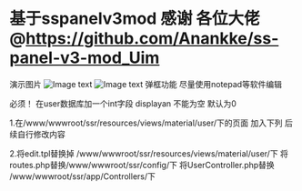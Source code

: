 # 基于sspanelv3mod   感谢 各位大佬  @https://github.com/Anankke/ss-panel-v3-mod_Uim
演示图片
![Image text](https://i.loli.net/2019/04/15/5cb41f1d089a1.jpg)
![Image text](https://i.loli.net/2019/04/15/5cb41f1d0ceaf.jpg)
弹框功能
尽量使用notepad等软件编辑

必须！   在user数据库加一个int字段 displayan  不能为空 默认为0

1.在/www/wwwroot/ssr/resources/views/material/user/下的页面 加入下列 后续自行修改内容 
<script>
   $(document).ready(function () {
  
   if({$user->displayan}== "1"){
      $("#result").modal();
	$("#msg").html("<p>愚人节PY码8折(目前可用) : <b>500811<b></p><h4>谢谢支持！！！<p>如需取消弹框请在左侧资料编辑设置</p></h4>");
     }else{}
  
  })
</script>

2.将edit.tpl替换掉 /www/wwwroot/ssr/resources/views/material/user/下
  将routes.php替换/www/wwwroot/ssr/config/下
  将UserController.php替换 /www/wwwroot/ssr/app/Controllers/下
  
  

